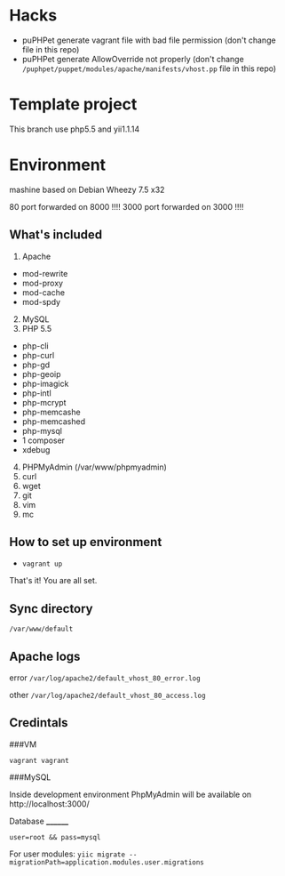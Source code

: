 # Hacks
- puPHPet generate vagrant file with bad file permission (don't change file in this repo)
- puPHPet generate AllowOverride not properly (don't change `/puphpet/puppet/modules/apache/manifests/vhost.pp` file in this repo)

# Template project
This branch use php5.5 and yii1.1.14

# Environment

mashine based on Debian Wheezy 7.5 x32

80 port forwarded on 8000 !!!!
3000 port forwarded on 3000 !!!!

## What's included

1. Apache
  - mod-rewrite
  - mod-proxy
  - mod-cache
  - mod-spdy
2. MySQL
3. PHP 5.5
  - php-cli
  - php-curl
  - php-gd
  - php-geoip
  - php-imagick
  - php-intl
  - php-mcrypt
  - php-memcashe
  - php-memcashed
  - php-mysql
  - 1 composer
  - xdebug
4. PHPMyAdmin (/var/www/phpmyadmin)
5. curl
6. wget
7. git
8. vim
9. mc

## How to set up environment

- `vagrant up`

That's it! You are all set.

## Sync directory

`/var/www/default`

## Apache logs

error `/var/log/apache2/default_vhost_80_error.log`

other `/var/log/apache2/default_vhost_80_access.log`

## Credintals

###VM

`vagrant vagrant`

###MySQL

Inside development environment PhpMyAdmin will be available on http://localhost:3000/

Database **______**

`user=root && pass=mysql`

For user modules:
`yiic migrate --migrationPath=application.modules.user.migrations`